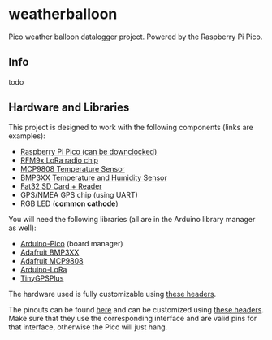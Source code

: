 # weatherballoon
Pico weather balloon datalogger project. Powered by the Raspberry Pi Pico.

## Info
todo

## Hardware and Libraries
This project is designed to work with the following components (links are examples):
 - [Raspberry Pi Pico (can be downclocked)](https://www.adafruit.com/product/4864)
 - [RFM9x LoRa radio chip](https://www.adafruit.com/product/3072)
 - [MCP9808 Temperature Sensor](https://www.adafruit.com/product/1782)
 - [BMP3XX Temperature and Humidity Sensor](https://www.adafruit.com/product/4816)
 - [Fat32 SD Card + Reader](https://www.adafruit.com/product/4682)
 - GPS/NMEA GPS chip (using UART)
 - RGB LED (**common cathode**)
 
You will need the following libraries (all are in the Arduino library manager as well):
 - [Arduino-Pico](https://github.com/earlephilhower/arduino-pico) (board manager)
 - [Adafruit BMP3XX](https://github.com/adafruit/Adafruit_BMP3XX)
 - [Adafruit MCP9808](https://github.com/adafruit/Adafruit_MCP9808_Library)
 - [Arduino-LoRa](https://github.com/sandeepmistry/arduino-LoRa)
 - [TinyGPSPlus](https://github.com/mikalhart/TinyGPSPlus)

The hardware used is fully customizable using [these headers](/weatherballoon.ino#L38-L43).

The pinouts can be found [here](/pinout.txt) and can be customized using [these headers](/weatherballoon.ino#L10-L34). Make sure that they use the corresponding interface and are valid pins for that interface, otherwise the Pico will just hang.
